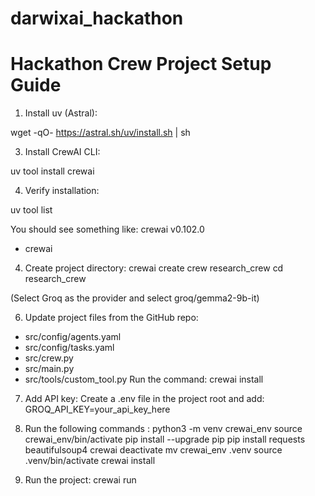 # darwixai_hackathon
# Hackathon Crew Project Setup Guide

1. Install uv (Astral):
   
wget -qO- https://astral.sh/uv/install.sh | sh


3. Install CrewAI CLI:

uv tool install crewai

4. Verify installation:
   
uv tool list


You should see something like:
crewai v0.102.0
* crewai

4. Create project directory:
crewai create crew research_crew
cd research_crew

(Select Groq as the provider and select groq/gemma2-9b-it)

6. Update project files from the GitHub repo:
   
- src/config/agents.yaml
- src/config/tasks.yaml
- src/crew.py
- src/main.py
- src/tools/custom_tool.py
Run the command:
crewai install

7. Add API key:
Create a .env file in the project root and add:
GROQ_API_KEY=your_api_key_here

8. Run the following commands :
python3 -m venv crewai_env
source crewai_env/bin/activate
pip install --upgrade pip
pip install requests beautifulsoup4 crewai
deactivate
mv crewai_env .venv
source .venv/bin/activate
crewai install

10. Run the project:
crewai run
